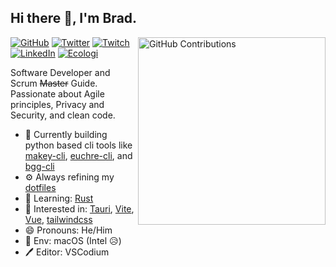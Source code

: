 ## Hi there 👋, I'm Brad.

<img align='right' width='300' src='https://github-contribution-stats.vercel.app/api/?username=boldandbrad'
alt='GitHub Contributions'>

[![GitHub](https://img.shields.io/badge/-boldandbrad-3a3a3a?style=flat&logo=GitHub&logoColor=white)](https://github.com/boldandbrad)
[![Twitter](https://img.shields.io/badge/-@boldandbrad-00acee?style=flat&logo=Twitter&logoColor=white)](https://twitter.com/boldandbrad)
[![Twitch](https://img.shields.io/badge/-boldandbrad-a970ff?style=flat&logo=Twitch&logoColor=white)](https://twitch.tv/boldandbrad)
[![LinkedIn](https://img.shields.io/badge/-Bradley_Wojcik-0072b1?style=flat&logo=LinkedIn&logoColor=white)](https://www.linkedin.com/in/bradleycwojcik)
[![Ecologi](https://img.shields.io/ecologi/trees/bradleycwojcik)](https://ecologi.com/bradleycwojcik)

Software Developer and Scrum ~~Master~~ Guide. Passionate about Agile principles,
Privacy and Security, and clean code.

- 🔭 Currently building python based cli tools like [makey-cli](https://github.com/boldandbrad/makey-cli), [euchre-cli](https://github.com/boldandbrad/euchre-cli), and [bgg-cli](https://github.com/boldandbrad/bgg-cli)
- ⚙️ Always refining my [dotfiles](https://github.com/boldandbrad/dotfiles)
- 🌱 Learning: [Rust](https://www.rust-lang.org)
- 🤔 Interested in: [Tauri](https://tauri.app), [Vite](https://vitejs.dev),
  [Vue](https://vuejs.org), [tailwindcss](https://tailwindcss.com)
- 😄 Pronouns: He/Him
- 🍎 Env: macOS (Intel 😥)
- 🖊️ Editor: VSCodium
